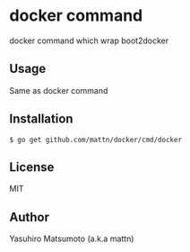 # docker command

docker command which wrap boot2docker

## Usage

Same as docker command

## Installation

```
$ go get github.com/mattn/docker/cmd/docker
```

## License

MIT

## Author

Yasuhiro Matsumoto (a.k.a mattn)

